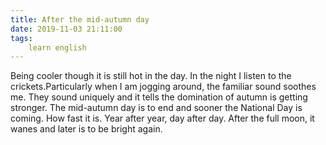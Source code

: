 ```yaml
---
title: After the mid-autumn day
date: 2019-11-03 21:11:00
tags:
    learn english
---
```

Being cooler though it is still hot in the day. In the night I listen to the crickets.Particularly when I am jogging around, the familiar sound soothes me. They sound uniquely and it tells the domination of autumn is getting stronger. The mid-autumn day is to end and sooner the National Day is coming. How fast it is. Year after year, day after day. After the full moon, it wanes and later is to be bright again.